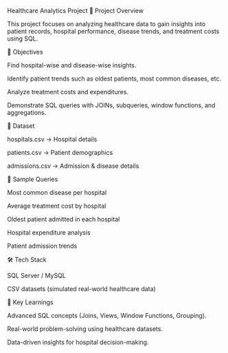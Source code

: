 Healthcare Analytics Project
📌 Project Overview

This project focuses on analyzing healthcare data to gain insights into patient records, hospital performance, disease trends, and treatment costs using SQL.

🎯 Objectives

Find hospital-wise and disease-wise insights.

Identify patient trends such as oldest patients, most common diseases, etc.

Analyze treatment costs and expenditures.

Demonstrate SQL queries with JOINs, subqueries,  window functions, and aggregations.

📂 Dataset

hospitals.csv → Hospital details

patients.csv → Patient demographics

admissions.csv → Admission & disease details


🔑 Sample Queries

Most common disease per hospital

Average treatment cost by hospital

Oldest patient admitted in each hospital

Hospital expenditure analysis

Patient admission trends

🛠️ Tech Stack

SQL Server / MySQL

CSV datasets (simulated real-world healthcare data)

📌 Key Learnings

Advanced SQL concepts (Joins, Views, Window Functions, Grouping).

Real-world problem-solving using healthcare datasets.

Data-driven insights for hospital decision-making.
